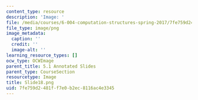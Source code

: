 ```yaml
---
content_type: resource
description: 'Image: '
file: /media/courses/6-004-computation-structures-spring-2017/7fe759d2481ff7e0b2ec8116ac4e3345_Slide18.png
file_type: image/png
image_metadata:
  caption: ''
  credit: ''
  image-alt: ''
learning_resource_types: []
ocw_type: OCWImage
parent_title: 5.1 Annotated Slides
parent_type: CourseSection
resourcetype: Image
title: Slide18.png
uid: 7fe759d2-481f-f7e0-b2ec-8116ac4e3345
---
```

